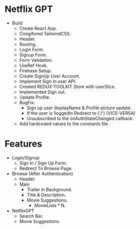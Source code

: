 # Netflix GPT

- Build
  - Create React App.
  - Congifured TailwindCSS.
  - Header.
  - Routing.
  - Login Form.
  - Signup Form.
  - Form Validation.
  - UseRef Hook.
  - Firebase Setup.
  - Create SignUp User Account.
  - Implement Sign In user API.
  - Created REDUX-TOOLKIT Store with userSlice.
  - Implemented Sign out.
  - Update Profile.
  - BugFix:
    - Sign up user displayName & Profile picture update.
    - If the user is !loggedIn Redirect to ('/') (VICE-VERSA)
    - Unsubscribed to the onAuthStateChanged callback.
  - Add hardcoded values to the constants file.

# Features

- Login/Signup
  - Sign In / Sign Up Form.
  - Redirect To Browse Page.
- Browse (After Authentication)
  - Header.
  - Main
    - Trailer in Background.
    - Title & Description.
    - Movie Suggestions.
      - MovieLists \* N.
- NetflixGPT
  - Search Bar.
  - Movie Suggestions.

